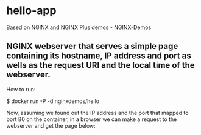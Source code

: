 # hello-app
Based on NGINX and NGINX Plus demos - NGINX-Demos

NGINX webserver that serves a simple page containing its hostname, IP address and port as wells as the request URI and the local time of the webserver.
---

How to run:

$ docker run -P -d nginxdemos/hello

Now, assuming we found out the IP address and the port that mapped to port 80 on the container, in a browser we can make a request to the webserver and get the page below:
